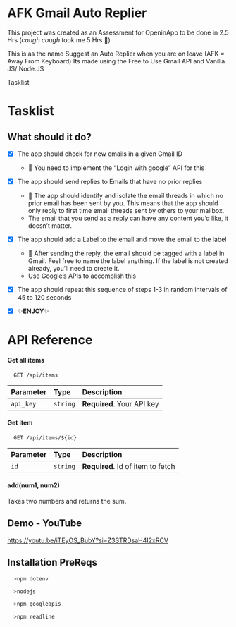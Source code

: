 # AFK Gmail Auto Replier 

This project was created as an Assessment for OpeninApp to be done in 2.5 Hrs 
(*cough* *cough* took me 5 Hrs 🥲)

This is as the name Suggest an Auto Replier when you are on leave (AFK = Away From Keyboard)
Its made using the Free to Use Gmail API and Vanilla JS/ Node.JS

Tasklist


# Tasklist
## What should it do?
- [x] The app should check for new emails in a given Gmail ID
  * 🎐 You need to implement the “Login with google” API for this
- [x] The app should send replies to Emails that have no prior replies
      
  * 🎐 The app should identify and isolate the email threads in which no prior email has been sent by you. This means that the app should only reply to first time email threads sent by others to your mailbox.
  * The email that you send as a reply can have any content you’d like, it doesn’t matter.
- [x] The app should add a Label to the email and move the email to the label
  * 🎐 After sending the reply, the email should be tagged with a label in Gmail. Feel free to name the label anything. If the label is not created already, you’ll need to create it. 
  * Use Google’s APIs to accomplish this
- [x] The app should repeat this sequence of steps 1-3 in random intervals of 45 to 120 seconds
- [x] ✨**ENJOY**✨



# API Reference

#### Get all items

```http
  GET /api/items
```

| Parameter | Type     | Description                |
| :-------- | :------- | :------------------------- |
| `api_key` | `string` | **Required**. Your API key |

#### Get item

```http
  GET /api/items/${id}
```

| Parameter | Type     | Description                       |
| :-------- | :------- | :-------------------------------- |
| `id`      | `string` | **Required**. Id of item to fetch |

#### add(num1, num2)

Takes two numbers and returns the sum.


## Demo - YouTube

https://youtu.be/iTEyOS_BubY?si=Z3STRDsaH4I2xRCV


## Installation PreReqs


```bash
  >npm dotenv
```
    
```bash
  >nodejs
```

```bash
  >npm googleapis
```


```bash
  >npm readline
```